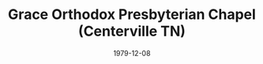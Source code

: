 ---
date: &id001 1979-12-08
end_date: null
location:
  address: null
  city: Centerville
  state: TN
minister:
- end: 1981-01-01
  name: John Mason
  start: 1979-12-08
  type: Supply Pastor
ministers:
- John Mason
name: Grace Orthodox Presbyterian Chapel
names:
- end: 1983-05-02
  name: Grace Orthodox Presbyterian Chapel
  start: 1979-12-08
origination_date: *id001
raw_data: 'TN Centerville


  Grace Orthodox Presbyterian Chapel  (December 8, 1979-May 2, 1983)

  (transferred to the Presbyterian Church in America, May 2, 1983)

  Supply: John Mason, 1979-81

  '
received_from: null
states:
- TN
status:
  active: false
  end_date: 1983-05-02
  reason: transfer
  received_from: null
  withdrawal_to: Presbyterian Church in America
title: Grace Orthodox Presbyterian Chapel (Centerville TN)
withdrawal_to:
- Presbyterian Church in America
year_established:
- 1979

---